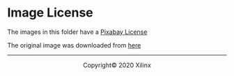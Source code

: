 # Image License

The images in this folder have a [Pixabay License](https://pixabay.com/service/license/)

The original image was downloaded from [here](https://pixabay.com/photos/nose-doctor-fish-fish-aquarium-zoo-2206103/)

---------------------------------------
<p align="center">Copyright&copy; 2020 Xilinx</p>